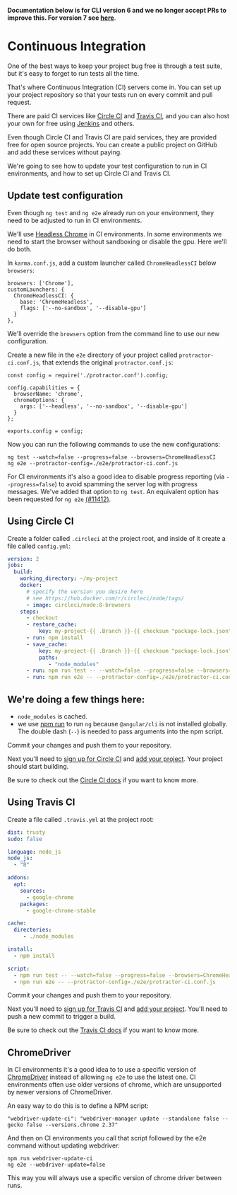 **Documentation below is for CLI version 6 and we no longer accept PRs to improve this. For version 7 see [here](https://angular.io/guide/testing#set-up-continuous-integration)**.

# Continuous Integration

One of the best ways to keep your project bug free is through a test suite, but it's easy to forget
to run tests all the time.

That's where Continuous Integration (CI) servers come in.
You can set up your project repository so that your tests run on every commit and pull request.

There are paid CI services like [Circle CI](https://circleci.com/) and
[Travis CI](https://travis-ci.com/), and you can also host your own for free using
[Jenkins](https://jenkins.io/) and others.

Even though Circle CI and Travis CI are paid services, they are provided free for open source
projects.
You can create a public project on GitHub and add these services without paying.

We're going to see how to update your test configuration to run in CI environments, and how to
set up Circle CI and Travis CI.


## Update test configuration

Even though `ng test` and `ng e2e` already run on your environment, they need to be adjusted to
run in CI environments.

We'll use [Headless Chrome](https://developers.google.com/web/updates/2017/04/headless-chrome#cli) in CI environments. In some environments we need to start the browser without
sandboxing or disable the gpu. Here we'll do both.

In `karma.conf.js`, add a custom launcher called `ChromeHeadlessCI` below `browsers`:

```
browsers: ['Chrome'],
customLaunchers: {
  ChromeHeadlessCI: {
    base: 'ChromeHeadless',
    flags: ['--no-sandbox', '--disable-gpu']
  }
},
```

We'll override the `browsers` option from the command line to use our new configuration.

Create a new file in the `e2e` directory of your project called `protractor-ci.conf.js`, that extends
the original `protractor.conf.js`:

```
const config = require('./protractor.conf').config;

config.capabilities = {
  browserName: 'chrome',
  chromeOptions: {
    args: ['--headless', '--no-sandbox', '--disable-gpu']
  }
};

exports.config = config;
```

Now you can run the following commands to use the new configurations:

```
ng test --watch=false --progress=false --browsers=ChromeHeadlessCI
ng e2e --protractor-config=./e2e/protractor-ci.conf.js
```

For CI environments it's also a good idea to disable progress reporting (via `--progress=false`)
to avoid spamming the server log with progress messages. We've added that option to `ng test`. An equivalent
option has been requested for
`ng e2e` [(#11412)](https://github.com/angular/angular-cli/issues/11412).


## Using Circle CI

Create a folder called `.circleci` at the project root, and inside of it create a file called
`config.yml`:

```yaml
version: 2
jobs:
  build:
    working_directory: ~/my-project
    docker:
      # specify the version you desire here
      # see https://hub.docker.com/r/circleci/node/tags/
      - image: circleci/node:8-browsers
    steps:
      - checkout
      - restore_cache:
          key: my-project-{{ .Branch }}-{{ checksum "package-lock.json" }}
      - run: npm install
      - save_cache:
          key: my-project-{{ .Branch }}-{{ checksum "package-lock.json" }}
          paths:
             - "node_modules"
      - run: npm run test -- --watch=false --progress=false --browsers=ChromeHeadlessCI
      - run: npm run e2e -- --protractor-config=./e2e/protractor-ci.conf.js
```

We're doing a few things here:
  -
  - `node_modules` is cached.
  - we use [npm run](https://docs.npmjs.com/cli/run-script) to run `ng` because `@angular/cli` is
  not installed globally. The double dash (`--`) is needed to pass arguments into the npm script.

Commit your changes and push them to your repository.

Next you'll need to [sign up for Circle CI](https://circleci.com/docs/2.0/first-steps/) and
[add your project](https://circleci.com/add-projects).
Your project should start building.

Be sure to check out the [Circle CI docs](https://circleci.com/docs/2.0/) if you want to know more.


## Using Travis CI

Create a file called `.travis.yml` at the project root:

```yaml
dist: trusty
sudo: false

language: node_js
node_js:
  - "8"

addons:
  apt:
    sources:
      - google-chrome
    packages:
      - google-chrome-stable

cache:
  directories:
     - ./node_modules

install:
  - npm install

script:
  - npm run test -- --watch=false --progress=false --browsers=ChromeHeadlessCI
  - npm run e2e -- --protractor-config=./e2e/protractor-ci.conf.js
```

Commit your changes and push them to your repository.

Next you'll need to [sign up for Travis CI](https://travis-ci.org/auth) and
[add your project](https://travis-ci.org/profile).
You'll need to push a new commit to trigger a build.

Be sure to check out the [Travis CI docs](https://docs.travis-ci.com/) if you want to know more.

## ChromeDriver

In CI environments it's a good idea to to use a specific version of [ChromeDriver](http://chromedriver.chromium.org/)
instead of allowing `ng e2e` to use the latest one. CI environments often use older versions of chrome, which are unsupported by newer versions of ChromeDriver.

An easy way to do this is to define a NPM script:

```text
"webdriver-update-ci": "webdriver-manager update --standalone false --gecko false --versions.chrome 2.37"
```

And then on CI environments you call that script followed by the e2e command without updating webdriver:

```text
npm run webdriver-update-ci
ng e2e --webdriver-update=false
```

This way you will always use a specific version of chrome driver between runs.